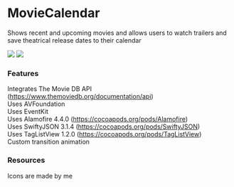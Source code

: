 # MovieCalendar
Shows recent and upcoming movies and allows users to watch trailers and save theatrical release dates to their calendar

<img src="https://img.shields.io/badge/ios-10-8800A7.svg"> <img src="https://img.shields.io/badge/language-swift%203.0-8800A7.svg">

### Features
Integrates The Movie DB API (https://www.themoviedb.org/documentation/api)  
Uses AVFoundation  
Uses EventKit  
Uses Alamofire 4.4.0 (https://cocoapods.org/pods/Alamofire)  
Uses SwiftyJSON 3.1.4 (https://cocoapods.org/pods/SwiftyJSON)  
Uses TagListView 1.2.0 (https://cocoapods.org/pods/TagListView)  
Custom transition animation

### Resources
Icons are made by me
